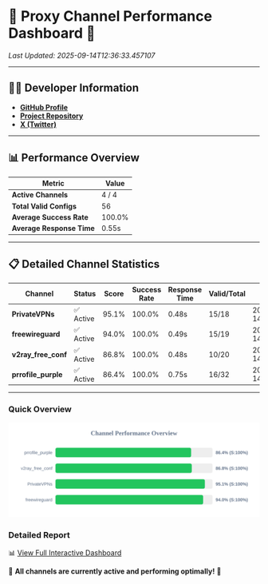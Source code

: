# 🌟 Proxy Channel Performance Dashboard 🌟

_Last Updated: 2025-09-14T12:36:33.457107_

---

## 👩‍💻 Developer Information

- **[GitHub Profile](https://github.com/4n0nymou3)**  
- **[Project Repository](https://github.com/4n0nymou3/multi-proxy-config-fetcher)**  
- **[X (Twitter)](https://x.com/4n0nymou3)**  

---

## 📊 Performance Overview

| Metric                | Value       |
|-----------------------|-------------|
| **Active Channels**   | 4 / 4       |
| **Total Valid Configs** | 56          |
| **Average Success Rate** | 100.0%      |
| **Average Response Time** | 0.55s       |

---

## 📋 Detailed Channel Statistics

| Channel          | Status     | Score  | Success Rate | Response Time | Valid/Total | Last Success               |
|------------------|------------|--------|--------------|---------------|-------------|----------------------------|
| **PrivateVPNs**  | ✅ Active  | 95.1%  | 100.0% | 0.48s         | 15/18       | 2025-09-14T12:36:32.941851 |
| **freewireguard**  | ✅ Active  | 94.0%  | 100.0% | 0.49s         | 15/19       | 2025-09-14T12:36:33.455808 |
| **v2ray_free_conf**  | ✅ Active  | 86.8%  | 100.0% | 0.48s         | 10/20       | 2025-09-14T12:36:32.427438 |
| **prrofile_purple**  | ✅ Active  | 86.4%  | 100.0% | 0.75s         | 16/32       | 2025-09-14T12:36:31.850057 |

---

### Quick Overview
<div align="center">
  <a href="https://raw.githubusercontent.com/nullluser/NullRepo/refs/heads/main/assets/channel_stats_chart.svg">
    <img src="https://raw.githubusercontent.com/nullluser/NullRepo/refs/heads/main/assets/channel_stats_chart.svg" alt="Source Performance Statistics" width="800">
  </a>
</div>

### Detailed Report
📊 [View Full Interactive Dashboard](https://htmlpreview.github.io/?https://github.com/nullluser/NullRepo/blob/main/assets/performance_report.html)

🎉 **All channels are currently active and performing optimally!** 🎉
